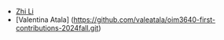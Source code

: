 - [Zhi Li](https://github.com/lzblack)
- [Valentina Atala] (https://github.com/valeatala/oim3640-first-contributions-2024fall.git)